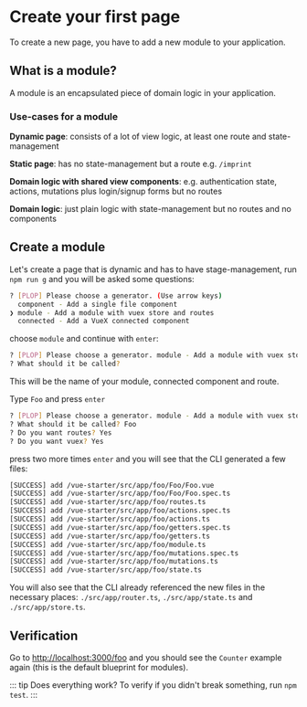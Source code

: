 # Create your first page

To create a new page, you have to add a new module to your application.

## What is a module?

A module is an encapsulated piece of domain logic in your application.

###  Use-cases for a module

**Dynamic page**: consists of a lot of view logic, at least one route and state-management

**Static page**: has no state-management but a route e.g. `/imprint`

**Domain logic with shared view components**: e.g. authentication state, actions, mutations plus login/signup forms but no routes

**Domain logic**: just plain logic with state-management but no routes and no components

## Create a module

Let's create a page that is dynamic and has to have stage-management,
run `npm run g` and you will be asked some questions:

```bash
? [PLOP] Please choose a generator. (Use arrow keys)
  component - Add a single file component 
❯ module - Add a module with vuex store and routes 
  connected - Add a VueX connected component 

```

choose `module` and continue with `enter`:

```bash
? [PLOP] Please choose a generator. module - Add a module with vuex store and routes
? What should it be called? 
```

This will be the name of your module, connected component and route.

Type `Foo` and press `enter`

```bash
? [PLOP] Please choose a generator. module - Add a module with vuex store and routes
? What should it be called? Foo
? Do you want routes? Yes
? Do you want vuex? Yes
```

press two more times `enter` and you will see that the CLI generated a few files:

```bash
[SUCCESS] add /vue-starter/src/app/foo/Foo/Foo.vue
[SUCCESS] add /vue-starter/src/app/foo/Foo/Foo.spec.ts
[SUCCESS] add /vue-starter/src/app/foo/routes.ts
[SUCCESS] add /vue-starter/src/app/foo/actions.spec.ts
[SUCCESS] add /vue-starter/src/app/foo/actions.ts
[SUCCESS] add /vue-starter/src/app/foo/getters.spec.ts
[SUCCESS] add /vue-starter/src/app/foo/getters.ts
[SUCCESS] add /vue-starter/src/app/foo/module.ts
[SUCCESS] add /vue-starter/src/app/foo/mutations.spec.ts
[SUCCESS] add /vue-starter/src/app/foo/mutations.ts
[SUCCESS] add /vue-starter/src/app/foo/state.ts
```

You will also see that the CLI already referenced the new files in the necessary places: `./src/app/router.ts`, `./src/app/state.ts` and `./src/app/store.ts`.

## Verification

Go to [http://localhost:3000/foo](http://localhost:3000/foo) and you should see the `Counter` example again (this is the default blueprint for modules).

::: tip Does everything work?
To verify if you didn't break something, run `npm test`.
:::
